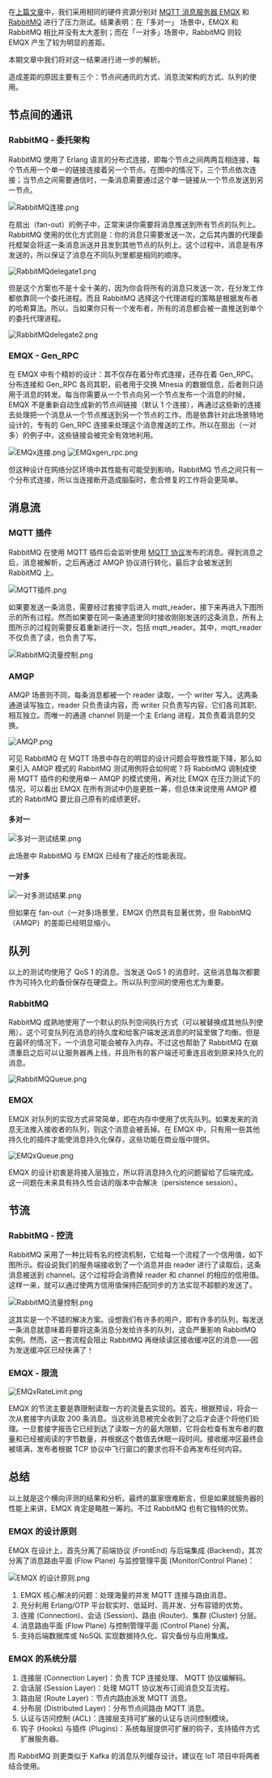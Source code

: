 在[上篇文章](https://www.emqx.com/zh/blog/emqx-or-rabbitmq-part-1)中，我们采用相同的硬件资源分别对 [MQTT 消息服务器 EMQX](https://www.emqx.io/zh) 和 [RabbitMQ](https://www.rabbitmq.com) 进行了压力测试。结果表明：在「多对一」 场景中，EMQX 和 RabbitMQ 相比并没有太大差别；而在「一对多」场景中，RabbitMQ 则较 EMQX 产生了较为明显的差距。

本期文章中我们将对这一结果进行进一步的解析。

造成差距的原因主要有三个：节点间通讯的方式、消息流架构的方式、队列的使用。



## 节点间的通讯

### RabbitMQ - 委托架构

RabbitMQ 使用了 Erlang 语言的分布式连接，即每个节点之间两两互相连接，每个节点用一个单一的链接连接着另一个节点。在图中的情况下，三个节点依次连接；当节点之间需要通信时，一条消息需要通过这个单一链接从一个节点发送到另一节点。

![RabbitMQ连接.png](https://static.emqx.net/images/77d2292e39b54f54985bcba287647754.png)

在扇出（fan-out）的例子中，正常来讲你需要将消息推送到所有节点的队列上。RabbitMQ 使用的优化方式则是：你的消息只需要发送一次，之后其内置的代理委托框架会将这一条消息派送并且发到其他节点的队列上。这个过程中，消息是有序发送的，所以保证了消息在不同队列里都是相同的顺序。

![RabbitMQdelegate1.png](https://static.emqx.net/images/6b7b0e22e32e14c876164a894f9f3505.png)

但是这个方案也不是十全十美的，因为你会将所有的消息只发送一次，在分发工作都依靠同一个委托进程。而且 RabbitMQ 选择这个代理进程的策略是根据发布者的哈希算法。所以，当如果你只有一个发布者，所有的消息都会被一直推送到单个的委托代理进程。

![RabbitMQdelegate2.png](https://static.emqx.net/images/3701be881446123170efa08751cd5c2f.png)

### EMQX - Gen_RPC

在 EMQX 中有个精妙的设计：其不仅存在着分布式连接，还存在着 Gen_RPC。分布连接和 Gen_RPC 各司其职，前者用于交换 Mnesia 的数据信息，后者则只适用于消息的转发。每当你需要从一个节点向另一个节点发布一个消息的时候，EMQX 不是重新自动生成新的节点间链接（默认 1 个连接），再通过这些新的连接去处理把一个消息从一个节点推送到另一个节点的工作。而是依靠针对此场景特地设计的，专有的 Gen_RPC 连接来处理这个消息推送的工作。所以在扇出（一对多）的例子中，这些链接会被完全有效地利用。

![EMQx连接.png](https://static.emqx.net/images/85793cea9e516f5981fba9299240fe6f.png)
![EMQxgen_rpc.png](https://static.emqx.net/images/fee9e2f293c7e5b5ca7fc585ccc433dd.png)

但这种设计在网络分区环境中其性能有可能受到影响，RabbitMQ 节点之间只有一个分布式连接，所以当连接断开造成脑裂时，愈合修复的工作将会更简单。



## 消息流

### MQTT 插件

RabbitMQ 在使用 MQTT 插件后会监听使用 [MQTT 协议](https://www.emqx.com/zh/mqtt)发布的消息。得到消息之后，消息被解析，之后再通过 AMQP 协议进行转化，最后才会被发送到 RabbitMQ 上。

![MQTT插件.png](https://static.emqx.net/images/1197c10dd374beb30c9c14d8631801b6.png)

如果要发送一条消息，需要经过套接字后进入 mqtt_reader，接下来再进入下图所示的所有过程。然而如果要在同一条通道里同时接收刚刚发送的这条消息，所有上图所示的过程则需要反着重新进行一次，包括 mqtt_reader。其中，mqtt_reader 不仅负责了读，也负责了写。

![RabbitMQ流量控制.png](https://static.emqx.net/images/f911ce3b56e625fefaf3dcaa9862eaf3.png)

### AMQP

AMQP 场景则不同，每条消息都被一个 reader 读取，一个 writer 写入。这两条通道读写独立，reader 只负责读内容，而 writer 只负责写内容，它们各司其职、相互独立。而唯一的通道 channel 则是一个主 Erlang 进程，其负责着消息的交换。

![AMQP.png](https://static.emqx.net/images/17717215892fdfd1f1b7a5b47b327d9b.png)

可见 RabbitMQ 在 MQTT 场景中存在的明显的设计问题会导致性能下降，那么如果引入 AMQP 模式的 RabbitMQ 测试用例将会如何呢？将 RabbitMQ 调制成使用 MQTT 插件的和使用单一 AMQP 的模式使用，再对比 EMQX 在压力测试下的情况，可以看出 EMQX 在所有测试中仍是更胜一筹，但总体来说使用 AMQP 模式的 RabbitMQ 要比自己原有的成绩更好。

#### 多对一

![多对一测试结果.png](https://static.emqx.net/images/4ffa40292efbbe92616e2c78d88547c6.png)

此场景中 RabbitMQ 与 EMQX 已经有了接近的性能表现。

#### 一对多

![一对多测试结果.png](https://static.emqx.net/images/2e39662f8ccb2cc9dab490197e0a2e22.png)

但如果在 fan-out（一对多)场景里，EMQX 仍然具有显著优势，但 RabbitMQ（AMQP）的差距已经明显缩小。



## 队列

以上的测试均使用了 QoS 1 的消息。当发送 QoS 1 的消息时，这些消息每次都要作为可持久化的备份保存在硬盘上。所以队列空间的使用也尤为重要。

### RabbitMQ

RabbitMQ 成熟地使用了一个默认的队列空间执行方式（可以被替换成其他队列使用）。这个可变队列在消息的持久度和给客户端发送消息的时延里做了均衡。但是在最坏的情况下，一个消息可能会被存入内存。不过这也帮助了 RabbitMQ 在崩溃重启之后可以让服务器再上线，并且所有的客户端还可重连且收到原来持久化的消息。

![RabbitMQQueue.png](https://static.emqx.net/images/66284df763ff39f0b5fe45b52ba823e2.png)

### EMQX

EMQX 对队列的实现方式非常简单，即在内存中使用了优先队列。如果发来的消息无法推入接收者的队列，则这个消息会被丢掉。在 EMQX 中，只有用一些其他持久化的插件才能使消息持久化保存，这些功能在商业版中提供。

![EMQxQueue.png](https://static.emqx.net/images/7eda1f96d217ecf4119212cf6bbdea44.png)

EMQX 的设计初衷是将接入层独立，所以将消息持久化的问题留给了后端完成。这一问题在未来具有持久性会话的版本中会解决（persistence session）。



## 节流

### RabbitMQ - 控流

RabbitMQ 采用了一种比较有名的控流机制，它给每一个流程了一个信用值，如下图所示。假设说我们的服务端接收到了一个消息并由 reader 进行了读取后，这条消息被送到 channel。这个过程将会消费掉 reader 和 channel 的相应的信用值。这样一来，就可以通过使两方信用值保持匹配同步的方法实现不超额的发送了。

![RabbitMQ流量控制.png](https://static.emqx.net/images/372175d7554a2961d4c7d6b6dd1795ef.png)

这其实是一个不错的解决方案。设想我们有许多的用户，即有许多的队列，每发送一条消息就意味着将要将这条消息分发给许多的队列，这会严重影响 RabbitMQ 实例。然而，这一套流程会阻止 RabbitMQ 再继续读区接收缓冲区的消息——因为发送缓冲区已经快满了！

### EMQX - 限流

![EMQxRateLimit.png](https://static.emqx.net/images/cca55a9d048c822eff3cd9c248990b20.png)

EMQX 的节流主要是靠限制读取一方的流量去实现的。首先，根据预设，将会一次从套接字内读取 200 条消息。当这些消息被完全收到了之后才会逐个将他们处理。一旦套接字报告它已经到达了读取一方的最大限额，它将会检查有发布者的数量和已经被阅读的字节数量，并根据这个数值去休眠一段时间。接收缓冲区最终会被填满，发布者根据 TCP 协议中飞行窗口的要求也将不会再发布任何内容。



## 总结

以上就是这个横向评测的结果和分析。最终的赢家很难断言，但是如果就服务器的性能上来讲，EMQX 肯定是略胜一筹的。不过 RabbitMQ 也有它独特的优势。

### EMQX 的设计原则

EMQX 在设计上，首先分离了前端协议 (FrontEnd) 与后端集成 (Backend)，其次分离了消息路由平面 (Flow Plane) 与监控管理平面 (Monitor/Control Plane)：

![EMQX 的设计原则.png](https://static.emqx.net/images/81898acde206deb5c88bc237bcac7c7a.png)

1. EMQX 核心解决的问题：处理海量的并发 MQTT 连接与路由消息。
2. 充分利用 Erlang/OTP 平台软实时、低延时、高并发、分布容错的优势。
3. 连接 (Connection)、会话 (Session)、路由 (Router)、集群 (Cluster) 分层。
4. 消息路由平面 (Flow Plane) 与控制管理平面 (Control Plane) 分离。
5. 支持后端数据库或 NoSQL 实现数据持久化、容灾备份与应用集成。

### EMQX 的系统分层

1. 连接层 (Connection Layer)：负责 TCP 连接处理、 MQTT 协议编解码。
2. 会话层 (Session Layer)：处理 MQTT 协议发布订阅消息交互流程。
3. 路由层 (Route Layer)：节点内路由派发 MQTT 消息。
4. 分布层 (Distributed Layer)：分布节点间路由 MQTT 消息。
5. 认证与访问控制 (ACL)：连接层支持可扩展的认证与访问控制模块。
6. 钩子 (Hooks) 与插件 (Plugins)：系统每层提供可扩展的钩子，支持插件方式扩展服务器。

而 RabbitMQ 则更类似于 Kafka 的消息队列缓存设计。建议在 IoT 项目中将两者结合使用。

